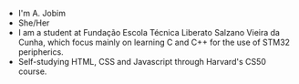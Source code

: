 - I'm A. Jobim
- She/Her
- I am a student at Fundação Escola Técnica Liberato Salzano Vieira da Cunha, which focus mainly on learning C and C++ for the use of STM32 peripherics.
- Self-studying HTML, CSS and Javascript through Harvard's CS50 course.


<!---
UltraFogo/UltraFogo is a ✨ special ✨ repository because its `README.md` (this file) appears on your GitHub profile.
You can click the Preview link to take a look at your changes.
--->
